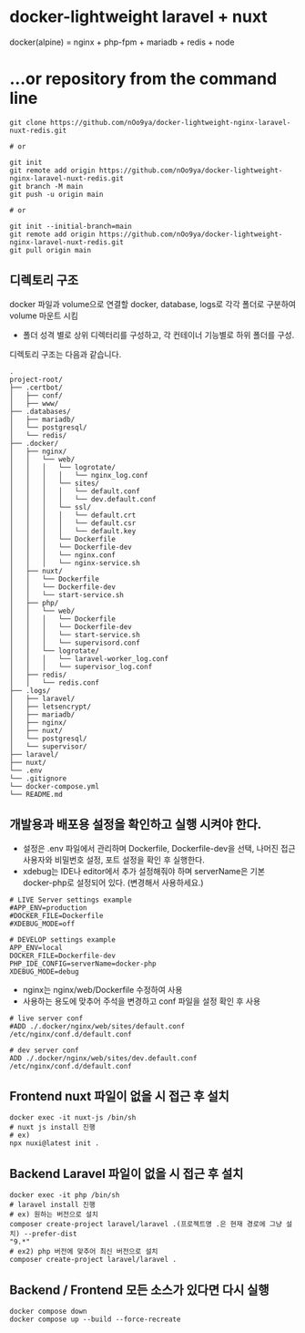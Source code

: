 # docker-lightweight laravel + nuxt
docker(alpine) = nginx + php-fpm + mariadb + redis + node

# …or repository from the command line
```shell
git clone https://github.com/nOo9ya/docker-lightweight-nginx-laravel-nuxt-redis.git

# or

git init
git remote add origin https://github.com/nOo9ya/docker-lightweight-nginx-laravel-nuxt-redis.git
git branch -M main
git push -u origin main

# or

git init --initial-branch=main
git remote add origin https://github.com/nOo9ya/docker-lightweight-nginx-laravel-nuxt-redis.git
git pull origin main
```


## 디렉토리 구조

docker 파일과 volume으로 연결할 docker, database, logs로 각각 폴더로 구분하여 volume 마운트 시킴

* 폴더 성격 별로 상위 디렉터리를 구성하고, 각 컨테이너 기능별로 하위 폴더를 구성.

디렉토리 구조는 다음과 같습니다.

    .
    project-root/
    ├── .certbot/
    │   ├── conf/
    │   ├── www/
    ├── .databases/
    │   ├── mariadb/
    │   └── postgresql/
    │   └── redis/
    ├── .docker/
    │   ├── nginx/
    │   │   └── web/
    │   │   │   └── logrotate/
    │   │   │   │   └── nginx_log.conf
    │   │   │   └── sites/
    │   │   │   │   └── default.conf
    │   │   │   │   └── dev.default.conf
    │   │   │   └── ssl/
    │   │   │   │   └── default.crt
    │   │   │   │   └── default.csr
    │   │   │   │   └── default.key
    │   │   │   └── Dockerfile
    │   │   │   └── Dockerfile-dev
    │   │   │   └── nginx.conf
    │   │   │   └── nginx-service.sh
    │   ├── nuxt/
    │   │   └── Dockerfile
    │   │   └── Dockerfile-dev
    │   │   └── start-service.sh
    │   ├── php/
    │   │   └── web/
    │   │   │   └── Dockerfile
    │   │   │   └── Dockerfile-dev
    │   │   │   └── start-service.sh
    │   │   │   └── supervisord.conf
    │   │   └── logrotate/
    │   │   │   └── laravel-worker_log.conf
    │   │   │   └── supervisor_log.conf
    │   ├── redis/
    │   │   └── redis.conf
    ├── .logs/
    │   ├── laravel/
    │   ├── letsencrypt/
    │   ├── mariadb/
    │   ├── nginx/
    │   ├── nuxt/
    │   └── postgresql/
    │   └── supervisor/
    ├── laravel/
    ├── nuxt/
    └── .env
    └── .gitignore
    └── docker-compose.yml
    └── README.md

## 개발용과 배포용 설정을 확인하고 실행 시켜야 한다.
* 설정은 .env 파일에서 관리하며 Dockerfile, Dockerfile-dev을 선택, 나머진 접근 사용자와 비밀번호 설정, 포트 설정을 확인 후 실행한다.
* xdebug는 IDE나 editor에서 추가 설정해줘야 하며 serverName은 기본 docker-php로 설정되어 있다. 
  (변경해서 사용하세요.)
```shell
# LIVE Server settings example
#APP_ENV=production
#DOCKER_FILE=Dockerfile
#XDEBUG_MODE=off

# DEVELOP settings example
APP_ENV=local
DOCKER_FILE=Dockerfile-dev
PHP_IDE_CONFIG=serverName=docker-php
XDEBUG_MODE=debug
```
* nginx는 nginx/web/Dockerfile 수정하여 사용
* 사용하는 용도에 맞추어 주석을 변경하고 conf 파일을 설정 확인 후 사용
```shell
# live server conf
#ADD ./.docker/nginx/web/sites/default.conf /etc/nginx/conf.d/default.conf

# dev server conf
ADD ./.docker/nginx/web/sites/dev.default.conf /etc/nginx/conf.d/default.conf

```

## Frontend nuxt 파일이 없을 시 접근 후 설치
```shell
docker exec -it nuxt-js /bin/sh
# nuxt js install 진행 
# ex)
npx nuxi@latest init .
```

## Backend Laravel 파일이 없을 시 접근 후 설치
```shell
docker exec -it php /bin/sh
# laravel install 진행
# ex) 원하는 버전으로 설치
composer create-project laravel/laravel .(프로젝트명 .은 현재 경로에 그냥 설치) --prefer-dist 
"9.*"
# ex2) php 버전에 맞추어 최신 버전으로 설치
composer create-project laravel/laravel .
```

## Backend / Frontend 모든 소스가 있다면 다시 실행
```shell
docker compose down
docker compose up --build --force-recreate
```